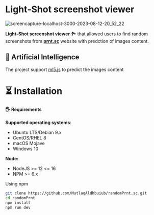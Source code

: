 # Light‑Shot screenshot viewer

![screencapture-localhost-3000-2023-08-12-20_52_22](https://github.com/MutlaqAldhbuiub/randomPrnt.sc/assets/9112378/06aed7d8-fd22-46dc-9fab-3307e572dee0)

**Light‑Shot screenshot viewer** 🏞 that allowed users to find random screenshots from **[prnt.sc](https://prnt.sc/)** website with predction of images content. 

## 🤖 Artificial Intelligence

The project support [ml5.js](https://github.com/ml5js/ml5-library/) to predict the images content

# ⏳  Installation

#### 🖐  Requirements

**Supported operating systems**:

-   Ubuntu LTS/Debian 9.x
-   CentOS/RHEL 8
-   macOS Mojave
-   Windows 10

**Node:**

-   NodeJS >= 12 <= 16
-   NPM >= 6.x

Using npm
```bash
git clone https://github.com/MutlaqAldhbuiub/randomPrnt.sc.git
cd randomPrnt
npm install
npm run dev
```

